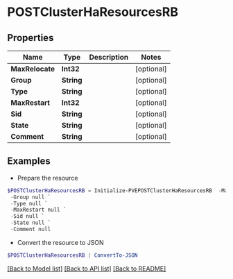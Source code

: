 # POSTClusterHaResourcesRB
## Properties

Name | Type | Description | Notes
------------ | ------------- | ------------- | -------------
**MaxRelocate** | **Int32** |  | [optional] 
**Group** | **String** |  | [optional] 
**Type** | **String** |  | [optional] 
**MaxRestart** | **Int32** |  | [optional] 
**Sid** | **String** |  | [optional] 
**State** | **String** |  | [optional] 
**Comment** | **String** |  | [optional] 

## Examples

- Prepare the resource
```powershell
$POSTClusterHaResourcesRB = Initialize-PVEPOSTClusterHaResourcesRB  -MaxRelocate null `
 -Group null `
 -Type null `
 -MaxRestart null `
 -Sid null `
 -State null `
 -Comment null
```

- Convert the resource to JSON
```powershell
$POSTClusterHaResourcesRB | ConvertTo-JSON
```

[[Back to Model list]](../README.md#documentation-for-models) [[Back to API list]](../README.md#documentation-for-api-endpoints) [[Back to README]](../README.md)

